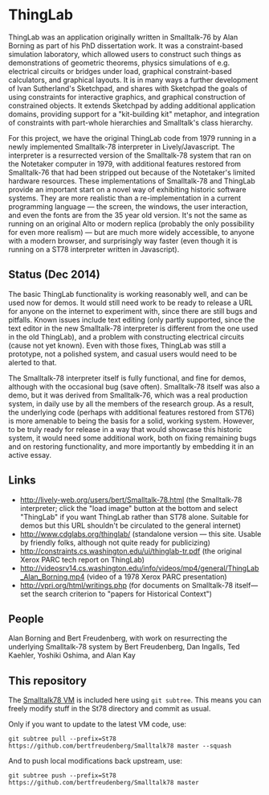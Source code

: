 # ThingLab

ThingLab was an application originally written in Smalltalk-76 by Alan Borning as part of his PhD dissertation work.  It was a constraint-based simulation laboratory, which allowed users to construct such things as demonstrations of geometric theorems, physics simulations of e.g. electrical circuits or bridges under load, graphical constraint-based calculators, and graphical layouts.  It is in many ways a further development of Ivan Sutherland's Sketchpad, and shares with Sketchpad the goals of using constraints for interactive graphics, and graphical construction of constrained objects.  It extends Sketchpad by adding additional application domains, providing support for a "kit-building kit" metaphor, and integration of constraints with part-whole hierarchies and Smalltalk's class hierarchy.  

For this project, we have the original ThingLab code from 1979 running in a newly implemented Smalltalk-78 interpreter in Lively/Javascript.  The interpreter is a resurrected version of the Smalltalk-78 system that ran on the Notetaker computer in 1979, with additional features restored from Smalltalk-76 that had been stripped out because of the Notetaker's limited hardware resources.  These implementations of Smalltalk-78 and ThingLab provide an important start on a novel way of exhibiting historic software systems.  They are more realistic than a re-implementation in a current programming language — the screen, the windows, the user interaction, and even the fonts are from the 35 year old version.  It's not the same as running on an original Alto or modern replica (probably the only possibility for even more realism) — but are much more widely accessible, to anyone with a modern browser, and surprisingly way faster (even though it is running on a ST78 interpreter written in Javascript).

## Status (Dec 2014)

The basic ThingLab functionality is working reasonably well, and can be used now for demos.  It would still need work to be ready to release a URL for anyone on the internet to experiment with, since there are still bugs and pitfalls.  Known issues include text editing (only partly supported, since the text editor in the new Smalltalk-78 interpreter is different from the one used in the old ThingLab), and a problem with constructing electrical circuits (cause not yet known).  Even with those fixes, ThingLab was still a prototype, not a polished system, and casual users would need to be alerted to that.

The Smalltalk-78 interpreter itself is fully functional, and fine for demos, although with the occasional bug (save often).  Smalltalk-78 itself was also a demo, but it was derived from Smalltalk-76, which was a real production system, in daily use by all the members of the research group.  As a result, the underlying code (perhaps with additional features restored from ST76) is more amenable to being the basis for a solid, working system.  However, to be truly ready for release in a way that would showcase this historic system, it would need some additional work, both on fixing remaining bugs and on restoring functionality, and more importantly by embedding it in an active essay.

## Links 
* http://lively-web.org/users/bert/Smalltalk-78.html (the Smalltalk-78 interpreter; click the "load image" button at the bottom and select "ThingLab" if you want ThingLab rather than ST78 alone.  Suitable for demos but this URL shouldn't be circulated to the general internet)
* http://www.cdglabs.org/thinglab/ (standalone version — this site. Usable by friendly folks, although not quite ready for publicizing)
* http://constraints.cs.washington.edu/ui/thinglab-tr.pdf (the original Xerox PARC tech report on ThingLab)
* http://videosrv14.cs.washington.edu/info/videos/mp4/general/ThingLab_Alan_Borning.mp4 (video of a 1978 Xerox PARC presentation)
* http://vpri.org/html/writings.php (for documents on Smalltalk-78 itself—set the search criterion to "papers for Historical Context")

## People
Alan Borning and Bert Freudenberg, with work on resurrecting the underlying Smalltalk-78 system by Bert Freudenberg, Dan Ingalls, Ted Kaehler, Yoshiki Oshima, and Alan Kay

## This repository

The [Smalltalk78 VM][St78] is included here using `git subtree`. This means you can freely modify stuff in the St78 directory and commit as usual.

Only if you want to update to the latest VM code, use:

    git subtree pull --prefix=St78 https://github.com/bertfreudenberg/Smalltalk78 master --squash

And to push local modifications back upstream, use:

    git subtree push --prefix=St78 https://github.com/bertfreudenberg/Smalltalk78 master

[St78]:     https://github.com/bertfreudenberg/Smalltalk78
